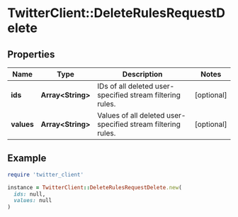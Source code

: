 # TwitterClient::DeleteRulesRequestDelete

## Properties

| Name | Type | Description | Notes |
| ---- | ---- | ----------- | ----- |
| **ids** | **Array&lt;String&gt;** | IDs of all deleted user-specified stream filtering rules. | [optional] |
| **values** | **Array&lt;String&gt;** | Values of all deleted user-specified stream filtering rules. | [optional] |

## Example

```ruby
require 'twitter_client'

instance = TwitterClient::DeleteRulesRequestDelete.new(
  ids: null,
  values: null
)
```

